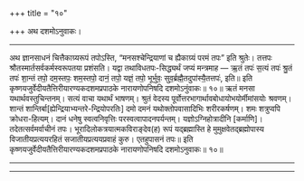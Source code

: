 +++
title = "१०"

+++
अथ  दशमोऽनुवाकः।
_________
अथ  ज्ञानसाधनं चित्तैकाग्र्यरूपं  तपोऽस्ति, “मनसश्चेन्द्रियाणां च ह्यैकाग्र्यं परमं तपः” इति श्रुतेः। तत्तपः श्रौतस्मार्तसर्वकर्मस्वरूपतया प्रशंसति। यद्वा तथाविधतपः-सिद्ध्यर्थं जप्यं मन्त्रमाह —
ऋ॒तं  तपः॑ स॒त्यं तपः॑ श्रु॒तं तपः॑ शा॒न्तं तपो॒
दम॒स्तपः॒ शम॒स्तपो॒ दानं॒  तपो॒ यज्ञं॒ तपो॒
भूर्भुवः॒ सुव॒र्ब्रह्मै॒तदुपा॑स्यै॒तत्तपः॑, इति॥
इति कृष्णयजुर्वेदीयतैत्तिरीयारण्यकदशमप्रपाठके  नारायणोपनिषदि
दशमोऽनुंवाकः॥ १०॥
ऋतं मनसा यथार्थवस्तुचिन्तनम्। सत्यं वाचा यथार्थं भाषणम्।  श्रुतं वेदस्य पूर्वोत्तरभागार्थावबोधायोभयोर्मीमांसयोः  श्रवणम्। शान्तं शान्तिर्बा[ह्येन्द्रियाभ्यन्तरे-न्द्रियोपरतिः] दमो दमनं यथोक्तोपवासादिभिः शरीरकर्षणम्। शमः शत्रुप्वपि क्रोधरा-हित्यम्। दानं धनेषु स्वत्वनिवृत्तिः परस्वत्वापादनपर्यन्तम्। यज्ञोऽग्निहोत्रादीनि [कर्माणि]। तदेतत्सर्वमर्वाचीनं तपः। भूरादिलोकत्रयात्मकविराङ्देव(ह) रूपं यद्ब्रह्मास्ति हे मुमुक्षवेतद्ब्रह्मोपास्य विजातीयप्रत्ययरहितं सजातीयप्रत्ययप्रवाहं कुरु। एतहुपासनं तपः॥
इति कृष्णयजुर्वेदीयतैत्तिरीयारण्यकदशमप्रपाठके  नारायणोपनिषदि
दशमोऽनुवाकः॥ १०॥
__________
__________
